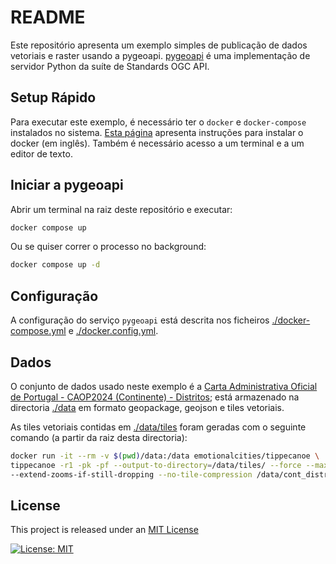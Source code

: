 # README

Este repositório apresenta um exemplo simples de publicação de dados vetoriais e raster usando a pygeoapi. [pygeoapi](https://pygeoapi.io/) é uma implementação de servidor Python da suíte de Standards OGC API.

## Setup Rápido

Para executar este exemplo, é necessário ter o `docker` e `docker-compose` instalados no sistema. 
[Esta página](https://dive.pygeoapi.io/setup/) apresenta instruções para instalar o docker (em inglês). Também é necessário acesso a um terminal e a um editor de texto.

## Iniciar a pygeoapi

Abrir um terminal na raiz deste repositório e executar:

```bash
docker compose up
```

Ou se quiser correr o processo no background:

```bash
docker compose up -d
```

## Configuração

A configuração do serviço `pygeoapi` está descrita nos ficheiros [./docker-compose.yml](./docker-compose.yml) e [./docker.config.yml](./docker.config.yml). 

## Dados

O conjunto de dados usado neste exemplo é a [Carta Administrativa Oficial de Portugal - CAOP2024 (Continente) - Distritos](https://snig.dgterritorio.gov.pt/rndg/srv/por/catalog.search#/metadata/198497815bf647ecaa990c34c42e932e); está armazenado na directoria [./data]([./data]) em formato geopackage, geojson e tiles vetoriais.

As tiles vetoriais contidas em [./data/tiles]([./data/tiles]) foram geradas com o seguinte comando (a partir da raiz desta directoria):

```bash
docker run -it --rm -v $(pwd)/data:/data emotionalcities/tippecanoe \
tippecanoe -r1 -pk -pf --output-to-directory=/data/tiles/ --force --maximum-zoom=11 \
--extend-zooms-if-still-dropping --no-tile-compression /data/cont_distritos.geojson
```

## License

This project is released under an [MIT License](./LICENSE)

[![License: MIT](https://img.shields.io/badge/License-MIT-yellow.svg)](https://opensource.org/licenses/MIT)